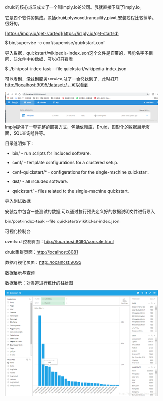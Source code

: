 druid的核心成员成立了一个叫imply.io的公司。我就直接下载了imply.io。

它是四个软件的集成。包括druid,plywood,tranquility,pivot.安装过程比较简单。很好的。

[https://imply.io/get-started](https://imply.io/get-started)

$ bin/supervise  -c conf/supervise/quickstart.conf

导入数据，quickstart/wikipedia-index.json这个文件是自带的，可能名字不相同，该文件中的数据，可以打开看看

$ ./bin/post-index-task --file quickstart/wikipedia-index.json

可以看到，没找到服务service,过了一会又找到了，此时打开[http://localhost:9095/datasets/，可以看到](http://localhost:9095/datasets/，可以看到)

![](/assets/imply.png)Imply提供了一套完整的部署方式，包括依赖库，Druid，图形化的数据展示页面，SQL查询组件等。

目录说明如下：

* bin/ - run scripts for included software.

* conf/ - template configurations for a clustered setup.

* conf-quickstart/\* - configurations for the single-machine quickstart.

* dist/ - all included software.

* quickstart/ - files related to the single-machine quickstart.

导入测试数据

安装包中包含一些测试的数据,可以通过执行预先定义好的数据说明文件进行导入

bin/post-index-task --file quickstart/wikiticker-index.json

可视化控制台

overlord 控制页面：[http://localhost:8090/console.html](http://localhost:8090/console.html).

druid集群页面：[http://localhost:8081](http://localhost:8081)

数据可视化页面：[http://localhost:9095](http://localhost:9095)

数据展示与查询

数据展示：对渠道进行统计的柱状图

![](/assets/柱状图.png)

